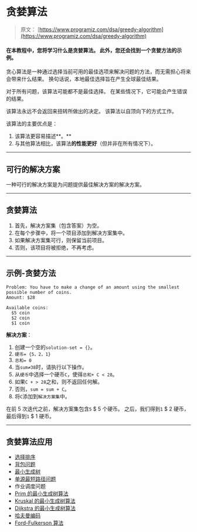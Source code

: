 # 贪婪算法

> 原文： [https://www.programiz.com/dsa/greedy-algorithm](https://www.programiz.com/dsa/greedy-algorithm)

#### 在本教程中，您将学习什么是贪婪算法。 此外，您还会找到一个贪婪方法的示例。

贪心算法是一种通过选择当前可用的最佳选项来解决问题的方法，而无需担心将来会带来什么结果。 换句话说，本地最佳选择旨在产生全球最佳结果。

对于所有问题，该算法可能都不是最佳选择。 在某些情况下，它可能会产生错误的结果。

该算法永远不会返回来扭转所做出的决定。 该算法以自顶向下的方式工作。

该算法的主要优点是：

1.  该算法更容易描述**。**
2.  与其他算法相比，该算法**的性能更好**（但并非在所有情况下）。

* * *

## 可行的解决方案

一种可行的解决方案是为问题提供最佳解决方案的解决方案。

* * *

## 贪婪算法

1.  首先，解决方案集（包含答案）为空。
2.  在每个步骤中，将一个项目添加到解决方案集中。
3.  如果解决方案集可行，则保留当前项目。
4.  否则，该项目将被拒绝，不再考虑。

* * *

## 示例-贪婪方法

```
Problem: You have to make a change of an amount using the smallest possible number of coins.
Amount: $28

Available coins:
  $5 coin
  $2 coin
  $1 coin
```

**解决方案**：

1.  创建一个空的`solution-set = {}`。
2.  `硬币= {5，2，1}`
3.  `总和= 0`
4.  当`sum≠38`时，请执行以下操作。
5.  从`硬币`中选择一个硬币`C`，使得`总和+ C < 28`。
6.  如果`C + > 28`之和，则不返回任何解。
7.  否则，`sum = sum + C`。
8.  将`C`添加到`解决方案集`中。

在前 5 次迭代之前，解决方案集包含`5` $ 5 个硬币。 之后，我们得到`1` $ 2 硬币，最后得到`1` $ 1 硬币。

* * *

## 贪婪算法应用

*   [选择排序](/dsa/selection-sort)
*   [背包问题](https://en.wikipedia.org/wiki/Knapsack_problem)
*   [最小生成树](/dsa/spanning-tree-and-minimum-spanning-tree)
*   [单源最短路径问题](https://en.wikipedia.org/wiki/Shortest_path_problem)
*   作业调度问题
*   [Prim 的最小生成树算法](/dsa/prim-algorithm)
*   [Kruskal 的最小生成树算法](/dsa/kruskal-algorithm)
*   [Dijkstra 的最小生成树算法](/dsa/dijkstra-algorithm)
*   [哈夫曼编码](/dsa/huffman-coding)
*   [Ford-Fulkerson 算法](/dsa/ford-fulkerson-algorithm)